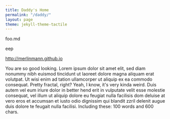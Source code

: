 ```yaml
---
title: Daddy's Home
permalink: "/daddy/"
layout: page
theme: jekyll-theme-tactile
---
```


foo.md

eep

http://merlinmann.github.io

You are so good looking. Lorem ipsum dolor sit amet elit, sed diam nonummy nibh euismod tincidunt ut laoreet dolore magna aliquam erat volutpat. Ut wisi enim ad tation ullamcorper ut aliquip ex ea commodo consequat. Pretty fractal, right? Yeah, I know, it's very kinda weird. Duis autem vel eum iriure dolor in better hend erit in vulputate velit esse molestie consequat, vel illum ut aliquip dolore eu feugiat nulla facilisis dom deluise at vero eros et accumsan et iusto odio dignissim qui blandit zzril delenit augue duis dolore te feugait nulla facilisi. Including these: 100 words and 600 chars.